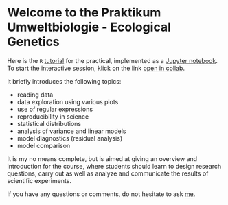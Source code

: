 # Welcome to the Praktikum Umweltbiologie - Ecological Genetics

Here is the `R` [tutorial](https://github.com/scrameri/Umweltbiologie/blob/master/Tutorials.ipynb) for the practical, implemented as a [Jupyter notebook](https://jupyter.org/). To start the interactive session, klick on the link [open in collab](https://colab.research.google.com/github/scrameri/Umweltbiologie/blob/master/Tutorials.ipynb).

It briefly introduces the following topics:
* reading data
* data exploration using various plots
* use of regular expressions
* reproducibility in science
* statistical distributions
* analysis of variance and linear models
* model diagnostics (residual analysis)
* model comparison

It is my no means complete, but is aimed at giving an overview and introduction for the course, where students should learn to design research questions, carry out as well as analyze and communicate the results of scientific experiments.

If you have any questions or comments, do not hesitate to ask [me](mailto:simon.crameri@env.ethz.ch).
